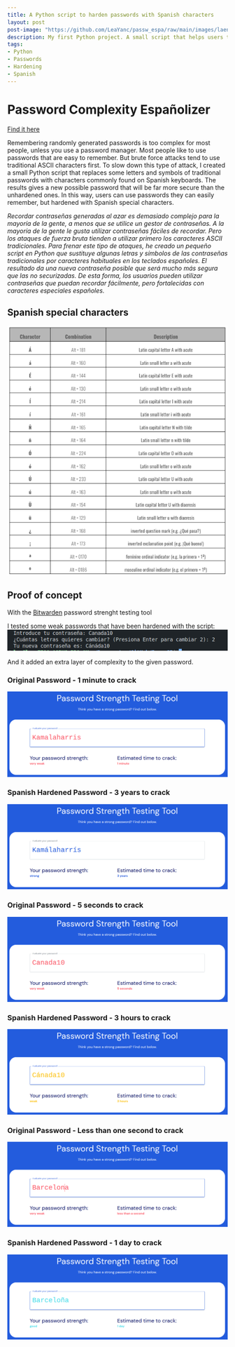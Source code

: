```yaml
---
title: A Python script to harden passwords with Spanish characters
layout: post
post-image: "https://github.com/LeaYanc/passw_espa/raw/main/images/laenie.jpg"
description: My first Python project. A small script that helps users to find a better way to harden their day to day passwords.
tags:
- Python
- Passwords
- Hardening
- Spanish
---
```


# Password Complexity Españolizer

[ Find it here](https://github.com/LeaYanc/passw_espa)

Remembering randomly generated passwords is too complex for most people, unless you use a password manager. 
Most people like to use passwords that are easy to remember. 
But brute force attacks tend to use traditional ASCII characters first. 
To slow down this type of attack, I created a small Python script that replaces some letters and symbols of traditional passwords with characters commonly found on Spanish keyboards.
The results gives a new possible password that will be far more secure than the unhardened ones.
In this way, users can use passwords they can easily remember, but hardened with Spanish special characters.


*Recordar contraseñas generadas al azar es demasiado complejo para la mayoría de la gente, a menos que se utilice un gestor de contraseñas. A la mayoría de la gente le gusta utilizar contraseñas fáciles de recordar. Pero los ataques de fuerza bruta tienden a utilizar primero los caracteres ASCII tradicionales. Para frenar este tipo de ataques, he creado un pequeño script en Python que sustituye algunas letras y símbolos de las contraseñas tradicionales por caracteres habituales en los teclados españoles. El resultado da una nueva contraseña posible que será mucho más segura que las no securizadas. De esta forma, los usuarios pueden utilizar contraseñas que puedan recordar fácilmente, pero fortalecidas con caracteres especiales españoles.*


## Spanish special characters
![Spanish characters](https://github.com/LeaYanc/passw_espa/raw/main/images/SpaChar.png)


## Proof of concept
With the [Bitwarden](https://bitwarden.com/password-strength/) password strenght testing tool 

I tested some weak passwords that have been hardened with the script:
![Spanish ñ](https://github.com/LeaYanc/passw_espa/raw/main/images/Prompt.png)

And it added an extra layer of complexity to the given password.

### Original Password - 1 minute to crack
![Spanish ñ](https://github.com/LeaYanc/passw_espa/raw/main/images/Kamala.png)

### Spanish Hardened Password - 3 years to crack
![Spanish ñ](https://github.com/LeaYanc/passw_espa/raw/main/images/Kabuena.png)

### Original Password - 5 seconds to crack
![Spanish ñ](https://github.com/LeaYanc/passw_espa/raw/main/images/canad.png)

### Spanish Hardened Password - 3 hours to crack
![Spanish ñ](https://github.com/LeaYanc/passw_espa/raw/main/images/canadOK.png)

### Original Password - Less than one second to crack
![Spanish ñ](https://github.com/LeaYanc/passw_espa/raw/main/images/BCN.png)

### Spanish Hardened Password - 1 day to crack
![Spanish ñ](https://github.com/LeaYanc/passw_espa/raw/main/images/BCNOK.png)